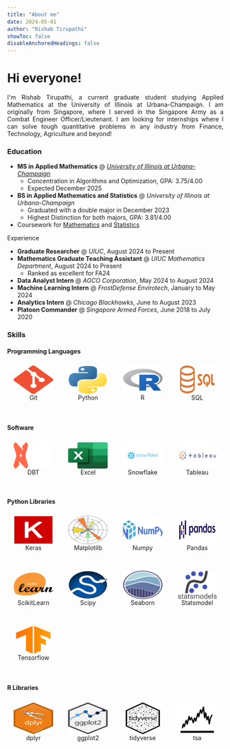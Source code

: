 ```yaml
---
title: "About me"
date: 2024-05-01
author: "Rishab Tirupathi"
showToc: false
disableAnchoredHeadings: false
---
```

# Hi everyone!

<p align="justify"> 
I'm Rishab Tirupathi, a current graduate student studying Applied Mathematics at the University of Illinois at Urbana-Champaign. I am originally from Singapore, where I served in the Singapore Army as a Combat Engineer Officer/Lieutenant. I am looking for internships where I can solve tough quantitative problems in any industry from Finance, Technology, Agriculture and beyond! 
</p>

### Education
- **MS in Applied Mathematics** @ [_University of Illinois at Urbana-Champaign_](https://illinois.edu/)
  - Concentration in Algorithms and Optimization, GPA: 3.75/4.00
  - Expected December 2025
- **BS in Applied Mathematics and Statistics** @ _University of Illinois at Urbana-Champaign_
  - Graduated with a double major in December 2023
  - Highest Distinction for both majors, GPA: 3.81/4.00
- Coursework for [Mathematics](https://rishab-t0910.github.io/website/courses/math) and [Statistics](https://rishab-t0910.github.io/website/courses/stats)

Experience
- **Graduate Researcher** @ _UIUC_, August 2024 to Present
- **Mathematics Graduate Teaching Assistant** @ _UIUC Mathematics Department_, August 2024 to Present
    - Ranked as excellent for FA24
- **Data Analyst Intern** @ _AGCO Corporation_, May 2024 to August 2024
- **Machine Learning Intern** @ _FrostDefense Envirotech_, January to May 2024
- **Analytics Intern** @ _Chicago Blackhawks_, June to August 2023
- **Platoon Commander** @ _Singapore Armed Forces_, June 2018 to July 2020

### Skills
#### Programming Languages
<div>

<style>
    #skills-grid {
        display: grid;
        grid-template-columns: repeat(auto-fill, minmax(100px, 1fr));
        grid-gap: 5px;
    }

    #skills-grid > div {
        padding: .5em;
        text-align: center;
        align-items: center;
        justify-content: space-between;
    }

    #skills-grid > div > img {
        display: block;
        margin-left: auto;
        margin-right: auto;
        width: 95%;
        height: 60%;
    }
</style>

<div id="skills-grid">
    <div>
        <img class="logo" src="skills/Git.png" alt="Git">
        <div class="title">Git</div>
    </div>
    <div>
        <img class="logo" src="skills/Python.png" alt="Python">
        <div class="title">Python</div>
    </div>
    <div>
        <img class="logo" src="skills/R.png" alt="R">
        <div class="title">R</div>
    </div>
    <div>
        <img class="logo" src="skills/SQL.png" alt="SQL">
        <div class="title">SQL</div>
    </div>
</div>
</div>

#### Software
<div>

<style>
    #skills-grid {
        display: grid;
        grid-template-columns: repeat(auto-fill, minmax(100px, 1fr));
        grid-gap: 5px;
    }

    #skills-grid > div {
        padding: .5em;
        text-align: center;
        align-items: center;
        justify-content: center;
    }

    #skills-grid > div > img {
        display: block;
        margin-left: auto;
        margin-right: auto;
        width: 85%;
    }
</style>

<div id="skills-grid">
    <div>
        <img class="logo" src="skills/DBT.png" alt="DBT">
        <div class="title">DBT</div>
    </div>
    <div>
        <img class="logo" src="skills/Excel.png" alt="Excel">
        <div class="title">Excel</div>
    </div>
    <div>
        <img class="logo" src="skills/Snowflake.png" alt="Snowflake">
        <div class="title">Snowflake</div>
    </div>
    <div>
        <img class="logo" src="skills/Tableau.png" alt="Tableau">
        <div class="title">Tableau</div>
    </div>
</div>
</div>

#### Python Libraries
<div>

<style>
    #skills-grid {
        display: grid;
        grid-template-columns: repeat(auto-fill, minmax(100px, 1fr));
        grid-gap: 5px;
    }

    #skills-grid > div {
        padding: .5em;
        text-align: center;
        align-items: center;
        justify-content: center;
    }

    #skills-grid > div > img {
        display: block;
        margin-left: auto;
        margin-right: auto;
        width: 85%;
    }
</style>

<div id="skills-grid">
    <div>
        <img class="logo" src="skills/Keras.png" alt="Keras">
        <div class="title">Keras</div>
    </div>
    <div>
        <img class="logo" src="skills/Matplotlib.png" alt="Matplotlib">
        <div class="title">Matplotlib</div>
    </div>
    <div>
        <img class="logo" src="skills/Numpy.png" alt="Numpy">
        <div class="title">Numpy</div>
    </div>
    <div>
        <img class="logo" src="skills/Pandas.png" alt="Pandas.png">
        <div class="title">Pandas</div>
    </div>
    <div>
        <img class="logo" src="skills/ScikitLearn.png" alt="ScikitLearn">
        <div class="title">ScikitLearn</div>
    </div>
    <div>
        <img class="logo" src="skills/Scipy.png" alt="Scipy">
        <div class="title">Scipy</div>
    </div>
    <div>
        <img class="logo" src="skills/Seaborn.png" alt="Seaborn">
        <div class="title">Seaborn</div>
    </div>
    <div>
        <img class="logo" src="skills/statsmodel.svg" alt="Statsmodels">
        <div class="title">Statsmodel</div>
    </div>
    <div>
        <img class="logo" src="skills/Tensorflow.png" alt="Tensorflow">
        <div class="title">Tensorflow</div>
    </div>
</div>
</div>

#### R Libraries
<div>

<style>
    #skills-grid {
        display: grid;
        grid-template-columns: repeat(auto-fill, minmax(100px, 1fr));
        grid-gap: 5px;
    }

    #skills-grid > div {
        padding: .5em;
        text-align: center;
        align-items: center;
        justify-content: center;
    }

    #skills-grid > div > img {
        display: block;
        margin-left: auto;
        margin-right: auto;
        width: 85%;
    }
</style>

<div id="skills-grid">
    <div>
        <img class="logo" src="skills/dplyr.png" alt="dplyr">
        <div class="title">dplyr</div>
    </div>
    <div>
        <img class="logo" src="skills/ggplot2.png" alt="ggplot2">
        <div class="title">ggplot2</div>
    </div>
    <div>
        <img class="logo" src="skills/tidyverse.png" alt="tidyverse.png">
        <div class="title">tidyverse</div>
    </div>
    <div>
        <img class="logo" src="skills/tsa.png" alt="tsa">
        <div class="title">tsa</div>
    </div>
</div>
</div>

